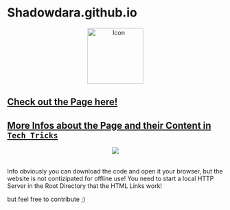 # Shadowdara.github.io

<div align="center">
<img height="130" src="https://shadowdara.github.io/assets/icon.svg" alt="Icon" />
</div>

<h2><a href="https://shadowdara.github.io">Check out the Page here!</a></h2>

<h2><a href="https://github.com/ShadowDara/Tech-Tricks">More Infos about the Page and their Content in <code>Tech Tricks</code></a></h2>

<div align="center">
<img src="https://github-readme-stats.vercel.app/api/pin/?username=shadowdara&theme=midnight-purple&repo=Tech-Tricks" />
</div>

<br>

Info obviously you can download the code and open it your browser, but the website is not contizipated for offline use! You need to start a local HTTP Server in the Root Directory that the HTML Links work!

but feel free to contribute ;)
